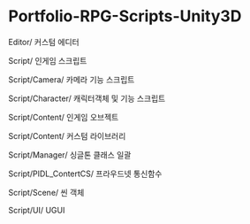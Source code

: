 # Portfolio-RPG-Scripts-Unity3D

Editor/ 커스텀 에디터

Script/ 인게임 스크립트

Script/Camera/ 카메라 기능 스크립트

Script/Character/ 캐릭터객체 및 기능 스크립트

Script/Content/ 인게임 오브젝트

Script/Content/ 커스텀 라이브러리

Script/Manager/ 싱글톤 클래스 일괄

Script/PIDL_ContertCS/ 프라우드넷 통신함수

Script/Scene/ 씬 객체

Script/UI/ UGUI 
